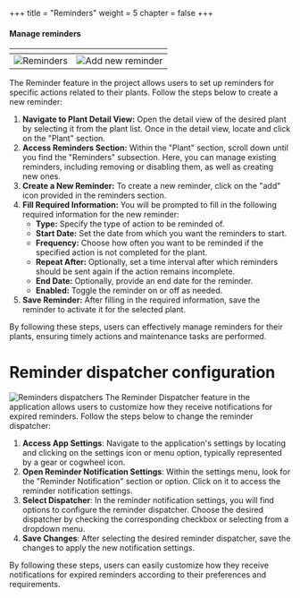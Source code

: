 +++
title = "Reminders"
weight = 5
chapter = false
+++

#### Manage reminders
| <!-- -->    | <!-- -->    |
|-------------|-------------|
| ![Reminders](/images/reminders-1.png?height=80vh)| ![Add new reminder](/images/reminders-2.png?height=80vh) |
The Reminder feature in the project allows users to set up reminders for specific actions related to their plants. Follow the steps below to create a new reminder:
1. **Navigate to Plant Detail View:**
   Open the detail view of the desired plant by selecting it from the plant list. Once in the detail view, locate and click on the "Plant" section.
2. **Access Reminders Section:**
   Within the "Plant" section, scroll down until you find the "Reminders" subsection. Here, you can manage existing reminders, including removing or disabling them, as well as creating new ones.
3. **Create a New Reminder:**
   To create a new reminder, click on the "add" icon provided in the reminders section.
4. **Fill Required Information:**
   You will be prompted to fill in the following required information for the new reminder:
   - **Type:** Specify the type of action to be reminded of.
   - **Start Date:** Set the date from which you want the reminders to start.
   - **Frequency:** Choose how often you want to be reminded if the specified action is not completed for the plant.
   - **Repeat After:** Optionally, set a time interval after which reminders should be sent again if the action remains incomplete.
   - **End Date:** Optionally, provide an end date for the reminder.
   - **Enabled:** Toggle the reminder on or off as needed.
5. **Save Reminder:**
   After filling in the required information, save the reminder to activate it for the selected plant.

By following these steps, users can effectively manage reminders for their plants, ensuring timely actions and maintenance tasks are performed.

# Reminder dispatcher configuration
![Reminders dispatchers](/images/reminders-dispatchers.png?height=80vh)
The Reminder Dispatcher feature in the application allows users to customize how they receive notifications for expired reminders. Follow the steps below to change the reminder dispatcher:
1. **Access App Settings**: Navigate to the application's settings by locating and clicking on the settings icon or menu option, typically represented by a gear or cogwheel icon.
2. **Open Reminder Notification Settings**: Within the settings menu, look for the "Reminder Notification" section or option. Click on it to access the reminder notification settings.
3. **Select Dispatcher**: In the reminder notification settings, you will find options to configure the reminder dispatcher. Choose the desired dispatcher by checking the corresponding checkbox or selecting from a dropdown menu.
4. **Save Changes**: After selecting the desired reminder dispatcher, save the changes to apply the new notification settings.

By following these steps, users can easily customize how they receive notifications for expired reminders according to their preferences and requirements.
